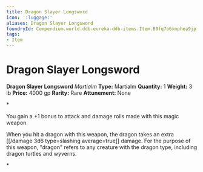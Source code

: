 ```yaml
---
title: Dragon Slayer Longsword
icon: ':luggage:'
aliases: Dragon Slayer Longsword
foundryId: Compendium.world.ddb-eureka-ddb-items.Item.B9fq7b6xmphea9jp
tags:
- Item
---
```


# Dragon Slayer Longsword

**Dragon Slayer Longsword**
_Martialm_
**Type:** Martialm
**Quantity:** 1
**Weight:** 3 lb
**Price:** 4000 gp
**Rarity:** Rare
**Attunement:** None

*<p>You gain a +1 bonus to attack and damage rolls made with this magic weapon.

When you hit a dragon with this weapon, the dragon takes an extra  [[/damage 3d6 type=slashing average=true]] damage. For the purpose of this weapon, "dragon" refers to any creature with the dragon type, including dragon turtles and wyverns.</p>*